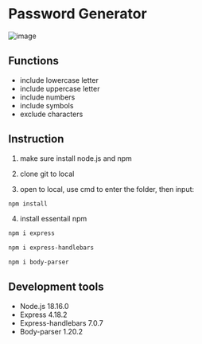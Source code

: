 # Password Generator

![image](https://github.com/BlueSky0203/alpha_camp/blob/main/password_generator/picture/password_generator.png)

## Functions
  - include lowercase letter
  - include uppercase letter
  - include numbers
  - include symbols
  - exclude characters

## Instruction
1. make sure install node.js and npm

2. clone git to local

3. open to local, use cmd to enter the folder, then input:

```bash
npm install
```

4. install essentail npm

```bash
npm i express
```

```bash
npm i express-handlebars
```

```bash
npm i body-parser
```

## Development tools
  - Node.js 18.16.0
  - Express 4.18.2
  - Express-handlebars 7.0.7
   - Body-parser 1.20.2